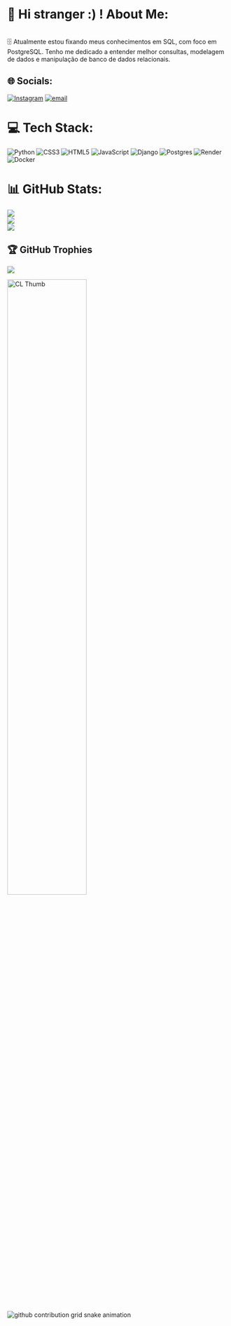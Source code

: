 
# 💫 Hi stranger :) ! About Me:
<br>🗄️ Atualmente estou fixando meus conhecimentos em SQL, com foco em PostgreSQL. Tenho me dedicado a entender melhor consultas, modelagem de dados e manipulação de banco de dados relacionais.<br>

## 🌐 Socials:
[![Instagram](https://img.shields.io/badge/Instagram-%23E4405F.svg?logo=Instagram&logoColor=white)](https://instagram.com/https://www.instagram.com/mirellewb_/) [![email](https://img.shields.io/badge/Email-D14836?logo=gmail&logoColor=white)](mailto:mirellebeatriz7@gmail.com) 

# 💻 Tech Stack:
![Python](https://img.shields.io/badge/python-3670A0?style=for-the-badge&logo=python&logoColor=ffdd54) ![CSS3](https://img.shields.io/badge/css3-%231572B6.svg?style=for-the-badge&logo=css3&logoColor=white) ![HTML5](https://img.shields.io/badge/html5-%23E34F26.svg?style=for-the-badge&logo=html5&logoColor=white) ![JavaScript](https://img.shields.io/badge/javascript-%23323330.svg?style=for-the-badge&logo=javascript&logoColor=%23F7DF1E) ![Django](https://img.shields.io/badge/django-%23092E20.svg?style=for-the-badge&logo=django&logoColor=white) ![Postgres](https://img.shields.io/badge/postgres-%23316192.svg?style=for-the-badge&logo=postgresql&logoColor=white) ![Render](https://img.shields.io/badge/Render-%46E3B7.svg?style=for-the-badge&logo=render&logoColor=white) ![Docker](https://img.shields.io/badge/docker-%230db7ed.svg?style=for-the-badge&logo=docker&logoColor=white)
# 📊 GitHub Stats:
![](https://github-readme-stats.vercel.app/api?username=mbsousa&theme=dark&hide_border=false&include_all_commits=false&count_private=false)<br/>
![](https://nirzak-streak-stats.vercel.app/?user=mbsousa&theme=dark&hide_border=false)<br/>
![](https://github-readme-stats.vercel.app/api/top-langs/?username=mbsousa&theme=dark&hide_border=false&include_all_commits=false&count_private=false&layout=compact)

## 🏆 GitHub Trophies
![](https://github-profile-trophy.vercel.app/?username=mbsousa&theme=dracula&no-frame=false&no-bg=true&margin-w=4)

<p>
   <img src="https://media2.giphy.com/media/v1.Y2lkPTc5MGI3NjExeG5yMzNxbDJ0Ymx1em16emk0ZzQ2ZnVoanE0cWZmY21ieXpid3VlZCZlcD12MV9pbnRlcm5hbF9naWZfYnlfaWQmY3Q9Zw/KxbHmvL3MGcctzlfdX/giphy.webp" alt="CL Thumb" border="0" width="60%" >
</p>

<picture>
  <source media="(prefers-color-scheme: dark)" srcset="https://raw.githubusercontent.com/luizcarloslzn/luizcarloslzn/output/github-contribution-grid-snake-dark.svg">
  <source media="(prefers-color-scheme: light)" srcset="https://raw.githubusercontent.com/luizcarloslzn/luizcarloslzn/output/github-contribution-grid-snake.svg">
  <img alt="github contribution grid snake animation" src="https://raw.githubusercontent.com/luizcarloslzn/luizcarloslzn/output/github-contribution-grid-snake.svg">
</picture>


<!-- Proudly created with GPRM ( https://gprm.itsvg.in ) -->
